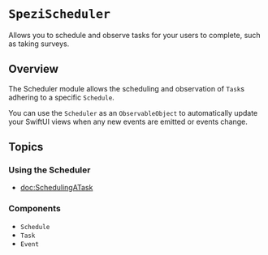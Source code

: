 # ``SpeziScheduler``

<!--
                  
This source file is part of the Stanford Spezi open-source project

SPDX-FileCopyrightText: 2022 Stanford University and the project authors (see CONTRIBUTORS.md)

SPDX-License-Identifier: MIT
             
-->

Allows you to schedule and observe tasks for your users to complete, such as taking surveys.

## Overview

The Scheduler module allows the scheduling and observation of ``Task``s adhering to a specific ``Schedule``. 

You can use the ``Scheduler`` as an `ObservableObject` to automatically update your SwiftUI views when any new events are emitted or events change.

## Topics

### Using the Scheduler

- <doc:SchedulingATask>

### Components

- ``Schedule``
- ``Task``
- ``Event``
